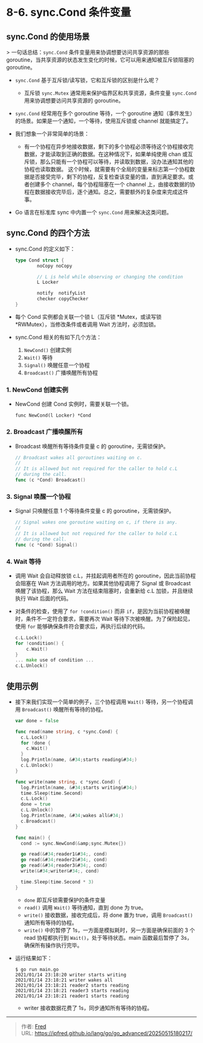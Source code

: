 # 8-6. sync.Cond 条件变量

##  sync.Cond 的使用场景

&gt; 一句话总结：`sync.Cond` 条件变量用来协调想要访问共享资源的那些 goroutine，当共享资源的状态发生变化的时候，它可以用来通知被互斥锁阻塞的 goroutine。

- `sync.Cond` 基于互斥锁/读写锁，它和互斥锁的区别是什么呢？

  - 互斥锁 `sync.Mutex` 通常用来保护临界区和共享资源，条件变量 `sync.Cond` 用来协调想要访问共享资源的 goroutine。

- `sync.Cond` 经常用在多个 goroutine 等待，一个 goroutine 通知（事件发生）的场景。如果是一个通知，一个等待，使用互斥锁或 channel 就能搞定了。

- 我们想象一个非常简单的场景：

  - 有一个协程在异步地接收数据，剩下的多个协程必须等待这个协程接收完数据，才能读取到正确的数据。在这种情况下，如果单纯使用 chan 或互斥锁，那么只能有一个协程可以等待，并读取到数据，没办法通知其他的协程也读取数据。
这个时候，就需要有个全局的变量来标志第一个协程数据是否接受完毕，剩下的协程，反复检查该变量的值，直到满足要求。或者创建多个 channel，每个协程阻塞在一个 channel 上，由接收数据的协程在数据接收完毕后，逐个通知。总之，需要额外的复杂度来完成这件事。

- Go 语言在标准库 sync 中内置一个 `sync.Cond` 用来解决这类问题。

## sync.Cond 的四个方法

- sync.Cond 的定义如下：

  ```go
  type Cond struct {
          noCopy noCopy

          // L is held while observing or changing the condition
          L Locker

          notify  notifyList
          checker copyChecker
  }
  ```

- 每个 Cond 实例都会关联一个锁 L（互斥锁 *Mutex，或读写锁 *RWMutex），当修改条件或者调用 Wait 方法时，必须加锁。

- sync.Cond 相关的有如下几个方法：
  1. `NewCond()`  创建实例
  2. `Wait()` 等待
  3. `Signal()` 唤醒任意一个协程
  4. `Broadcast()` 广播唤醒所有协程

### 1. NewCond 创建实例
- NewCond 创建 Cond 实例时，需要关联一个锁。
  ```
  func NewCond(l Locker) *Cond
  ```


### 2. Broadcast 广播唤醒所有
- Broadcast 唤醒所有等待条件变量 c 的 goroutine，无需锁保护。

  ```go
  // Broadcast wakes all goroutines waiting on c.
  //
  // It is allowed but not required for the caller to hold c.L
  // during the call.
  func (c *Cond) Broadcast()
  ```

### 3. Signal 唤醒一个协程

- Signal 只唤醒任意 1 个等待条件变量 c 的 goroutine，无需锁保护。

  ```go
  // Signal wakes one goroutine waiting on c, if there is any.
  //
  // It is allowed but not required for the caller to hold c.L
  // during the call.
  func (c *Cond) Signal()
  ```

### 4. Wait 等待

- 调用 Wait 会自动释放锁 c.L，并挂起调用者所在的 goroutine，因此当前协程会阻塞在 Wait 方法调用的地方。如果其他协程调用了 Signal 或 Broadcast 唤醒了该协程，那么 Wait 方法在结束阻塞时，会重新给 c.L 加锁，并且继续执行 Wait 后面的代码。

- 对条件的检查，使用了 `for !condition()` 而非 `if`，是因为当前协程被唤醒时，条件不一定符合要求，需要再次 Wait 等待下次被唤醒。为了保险起见，使用 `for` 能够确保条件符合要求后，再执行后续的代码。

  ```go
  c.L.Lock()
  for !condition() {
      c.Wait()
  }
  ... make use of condition ...
  c.L.Unlock()
  ```

## 使用示例

- 接下来我们实现一个简单的例子，三个协程调用 `Wait()` 等待，另一个协程调用 `Broadcast()` 唤醒所有等待的协程。

  ```go
  var done = false
  
  func read(name string, c *sync.Cond) {
    c.L.Lock()
    for !done {
      c.Wait()
    }
    log.Println(name, &#34;starts reading&#34;)
    c.L.Unlock()
  }
  
  func write(name string, c *sync.Cond) {
    log.Println(name, &#34;starts writing&#34;)
    time.Sleep(time.Second)
    c.L.Lock()
    done = true
    c.L.Unlock()
    log.Println(name, &#34;wakes all&#34;)
    c.Broadcast()
  }
  
  func main() {
    cond := sync.NewCond(&amp;sync.Mutex{})
  
    go read(&#34;reader1&#34;, cond)
    go read(&#34;reader2&#34;, cond)
    go read(&#34;reader3&#34;, cond)
    write(&#34;writer&#34;, cond)
  
    time.Sleep(time.Second * 3)
  }
  ```

  - `done` 即互斥锁需要保护的条件变量
  - `read()` 调用 `Wait()` 等待通知，直到 done 为 true。
  - `write()` 接收数据，接收完成后，将 done 置为 true，调用 `Broadcast()` 通知所有等待的协程。
  - `write()` 中的暂停了 1s，一方面是模拟耗时，另一方面是确保前面的 3 个 read 协程都执行到 `Wait()`，处于等待状态。main 函数最后暂停了 3s，确保所有操作执行完毕。

- 运行结果如下：

  ```
  $ go run main.go
  2021/01/14 23:18:20 writer starts writing
  2021/01/14 23:18:21 writer wakes all
  2021/01/14 23:18:21 reader2 starts reading
  2021/01/14 23:18:21 reader3 starts reading
  2021/01/14 23:18:21 reader1 starts reading
  ```

  - writer 接收数据花费了 1s，同步通知所有等待的协程。


---

> 作者: [Fred](https://github.com/ipfred)  
> URL: https://ipfred.github.io/lang/go/go_advanced/20250515180217/  

